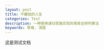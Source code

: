 ```yaml
---
layout: post
title: 不藏拙的人生
categories: Test
description: 一种使用递归思路实现的简易全排列算法
keywords: 思维, 深度
---
```


这是测试文档